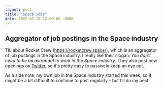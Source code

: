 ```yaml
---
layout: post
title: "Space Jobs"
date: 2022-02-15 12:00:00 -0000
---
```


## Aggregator of job postings in the Space industry

TIL about Rocket Crew (<https://rocketcrew.space/>), which is an aggregator of
job postings in the Space Industry. I really like their slogan: *You don't need
to be an astronaut to work in the Space industry*. They also post new openings
on [Twitter](https://twitter.com/RocketCrewSpace), so it's pretty easy to
passively keep an eye out.

As a side note, my own job in the Space industry started this week, so it might
be a bit difficult to continue to post regularly - but I'll do my best!
